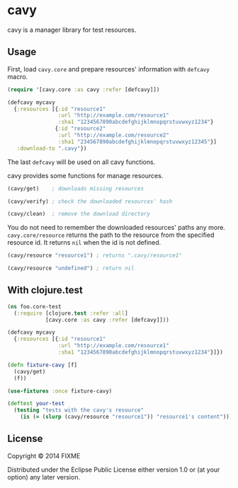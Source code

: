 # cavy

cavy is a manager library for test resources.

## Usage

First, load `cavy.core` and prepare resources' information with `defcavy` macro.

```Clojure
(require '[cavy.core :as cavy :refer [defcavy]])

(defcavy mycavy
  {:resources [{:id "resource1"
                :url "http://example.com/resource1"
                :sha1 "1234567890abcdefghijklmnopqrstuvwxyz1234"}
               {:id "resource2"
                :url "http://example.com/resource2"
                :sha1 "234567890abcdefghijklmnopqrstuvwxyz12345"}]
   :download-to ".cavy"})
```

The last `defcavy` will be used on all cavy functions.

cavy provides some functions for manage resources.

```Clojure
(cavy/get)    ; downloads missing resources

(cavy/verify) ; check the downloaded resources' hash

(cavy/clean)  ; remove the download directory
```

You do not need to remember the downloaded resources' paths any more.
`cavy.core/resource` returns the path to the resource from the specified resource id.
It returns `nil` when the id is not defined.

```Clojure
(cavy/resource "resource1") ; returns ".cavy/resource1"

(cavy/resource "undefined") ; return nil
```

## With clojure.test

```Clojure
(ns foo.core-test
  (:require [clojure.test :refer :all]
            [cavy.core :as cavy :refer [defcavy]]))

(defcavy mycavy
  {:resources [{:id "resource1"
                :url "http://example.com/resource1"
                :sha1 "1234567890abcdefghijklmnopqrstuvwxyz1234"}]})

(defn fixture-cavy [f]
  (cavy/get)
  (f))

(use-fixtures :once fixture-cavy)

(deftest your-test
  (testing "tests with the cavy's resource"
    (is (= (slurp (cavy/resource "resource1")) "resource1's content")))
```

## License

Copyright © 2014 FIXME

Distributed under the Eclipse Public License either version 1.0 or (at
your option) any later version.
